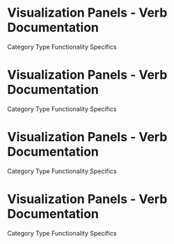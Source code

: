  
# Visualization Panels - Verb Documentation
 
Category                  Type                      Functionality             Specifics                
 
# Visualization Panels - Verb Documentation
 
Category                  Type                      Functionality             Specifics                
 
# Visualization Panels - Verb Documentation
 
Category                  Type                      Functionality             Specifics                
 
# Visualization Panels - Verb Documentation
 
Category                  Type                      Functionality             Specifics                
